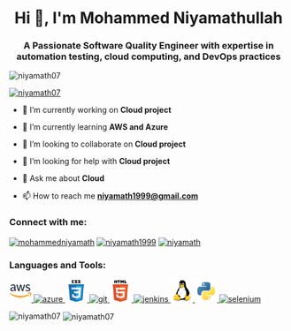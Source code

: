 <h1 align="center">Hi 👋, I'm Mohammed Niyamathullah</h1>
<h3 align="center">A Passionate Software Quality Engineer with expertise in automation testing, cloud computing, and DevOps practices</h3>

<p align="left"> <img src="https://komarev.com/ghpvc/?username=niyamath07&label=Profile%20views&color=0e75b6&style=flat" alt="niyamath07" /> </p>

<p align="left"> <a href="https://github.com/ryo-ma/github-profile-trophy"><img src="https://github-profile-trophy.vercel.app/?username=niyamath07" alt="niyamath07" /></a> </p>

- 🔭 I’m currently working on **Cloud project**

- 🌱 I’m currently learning **AWS and Azure**

- 👯 I’m looking to collaborate on **Cloud project**

- 🤝 I’m looking for help with **Cloud project**

- 💬 Ask me about **Cloud**

- 📫 How to reach me **niyamath1999@gmail.com**

<h3 align="left">Connect with me:</h3>
<p align="left">
<a href="https://linkedin.com/in/mohammedniyamath" target="blank"><img align="center" src="https://raw.githubusercontent.com/rahuldkjain/github-profile-readme-generator/master/src/images/icons/Social/linked-in-alt.svg" alt="mohammedniyamath" height="30" width="40" /></a>
<a href="https://www.hackerrank.com/niyamath1999" target="blank"><img align="center" src="https://raw.githubusercontent.com/rahuldkjain/github-profile-readme-generator/master/src/images/icons/Social/hackerrank.svg" alt="niyamath1999" height="30" width="40" /></a>
<a href="https://www.leetcode.com/niyamath" target="blank"><img align="center" src="https://raw.githubusercontent.com/rahuldkjain/github-profile-readme-generator/master/src/images/icons/Social/leet-code.svg" alt="niyamath" height="30" width="40" /></a>
</p>

<h3 align="left">Languages and Tools:</h3>
<p align="left"> <a href="https://aws.amazon.com" target="_blank" rel="noreferrer"> <img src="https://raw.githubusercontent.com/devicons/devicon/master/icons/amazonwebservices/amazonwebservices-original-wordmark.svg" alt="aws" width="40" height="40"/> </a> <a href="https://azure.microsoft.com/en-in/" target="_blank" rel="noreferrer"> <img src="https://www.vectorlogo.zone/logos/microsoft_azure/microsoft_azure-icon.svg" alt="azure" width="40" height="40"/> </a> <a href="https://www.w3schools.com/css/" target="_blank" rel="noreferrer"> <img src="https://raw.githubusercontent.com/devicons/devicon/master/icons/css3/css3-original-wordmark.svg" alt="css3" width="40" height="40"/> </a> <a href="https://git-scm.com/" target="_blank" rel="noreferrer"> <img src="https://www.vectorlogo.zone/logos/git-scm/git-scm-icon.svg" alt="git" width="40" height="40"/> </a> <a href="https://www.w3.org/html/" target="_blank" rel="noreferrer"> <img src="https://raw.githubusercontent.com/devicons/devicon/master/icons/html5/html5-original-wordmark.svg" alt="html5" width="40" height="40"/> </a> <a href="https://www.jenkins.io" target="_blank" rel="noreferrer"> <img src="https://www.vectorlogo.zone/logos/jenkins/jenkins-icon.svg" alt="jenkins" width="40" height="40"/> </a> <a href="https://www.linux.org/" target="_blank" rel="noreferrer"> <img src="https://raw.githubusercontent.com/devicons/devicon/master/icons/linux/linux-original.svg" alt="linux" width="40" height="40"/> </a> <a href="https://www.python.org" target="_blank" rel="noreferrer"> <img src="https://raw.githubusercontent.com/devicons/devicon/master/icons/python/python-original.svg" alt="python" width="40" height="40"/> </a> <a href="https://www.selenium.dev" target="_blank" rel="noreferrer"> <img src="https://raw.githubusercontent.com/detain/svg-logos/780f25886640cef088af994181646db2f6b1a3f8/svg/selenium-logo.svg" alt="selenium" width="40" height="40"/> </a> </p>

<p><img align="left" src="https://github-readme-stats.vercel.app/api/top-langs?username=niyamath07&show_icons=true&locale=en&layout=compact" alt="niyamath07" /></p>

<p>&nbsp;<img align="center" src="https://github-readme-stats.vercel.app/api?username=niyamath07&show_icons=true&locale=en" alt="niyamath07" /></p>
